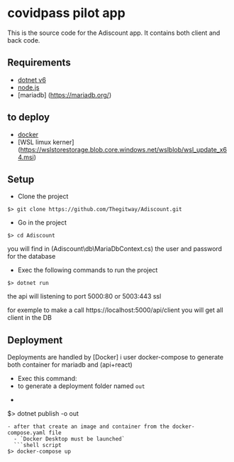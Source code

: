 # covidpass pilot app

This is the source code for the Adiscount app. It contains both client and back code.

## Requirements
- [dotnet v6](https://dotnet.microsoft.com/en-us/)
- [node.js](https://nodejs.org/en/download/)
- [mariadb] (https://mariadb.org/)
## to deploy
- [docker](https://www.docker.com/products/docker-desktop)
- [WSL limux kerner] (https://wslstorestorage.blob.core.windows.net/wslblob/wsl_update_x64.msi)

## Setup
- Clone the project
```shell script
$> git clone https://github.com/Thegitway/Adiscount.git
```
- Go in the project
```shell script
$> cd Adiscount
```
you will find in (Adiscount\db\MariaDbContext.cs) the user and password for the database

- Exec the following commands to run the project
```shell script
$> dotnet run
```
the api will listening to port 5000:80 or 5003:443 ssl

for exemple to make a call 
https://localhost:5000/api/client
you will get all client in the DB


## Deployment

Deployments are handled by [Docker] i user docker-compose to generate both container for mariadb and (api+react)

- Exec this command:
- to generate a deployment folder named `out`
- ```shell script
$> dotnet publish -o out
```
- after that create an image and container from the docker-compose.yaml file
  - `Docker Desktop must be launched`
  ```shell script
$> docker-compose up
```
